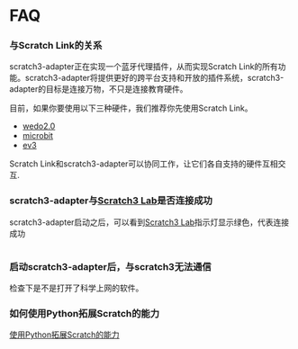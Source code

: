 # FAQ

### 与Scratch Link的关系
scratch3-adapter正在实现一个蓝牙代理插件，从而实现Scratch Link的所有功能。scratch3-adapter将提供更好的跨平台支持和开放的插件系统，scratch3-adapter的目标是连接万物，不只是连接教育硬件。

目前，如果你要使用以下三种硬件，我们推荐你先使用Scratch Link。

*  [wedo2.0](https://scratch.mit.edu/wedo)
*  [microbit](https://scratch.mit.edu/microbit)
*  [ev3](https://scratch.mit.edu/ev3)

Scratch Link和scratch3-adapter可以协同工作，让它们各自支持的硬件互相交互.

### scratch3-adapter与[Scratch3 Lab](https://scratch3.codelab.club/)是否连接成功
scratch3-adapter启动之后，可以看到[Scratch3 Lab](https://scratch3.codelab.club/)指示灯显示绿色，代表连接成功

<img alt="" src="../../../img/scratch3-home-connect.png">

### 启动scratch3-adapter后，与scratch3无法通信
检查下是不是打开了科学上网的软件。

### 如何使用Python拓展Scratch的能力
[使用Python拓展Scratch的能力](https://blog.just4fun.site/scratch-adapter-eim-script.html#_4)